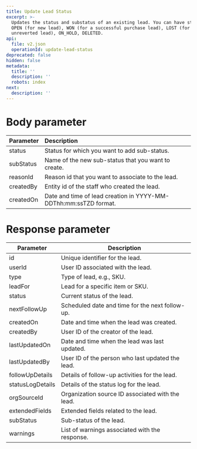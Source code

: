 ```yaml
---
title: Update Lead Status
excerpt: >-
  Updates the status and substatus of an existing lead. You can have status as
  OPEN (for new lead), WON (for a successful purchase lead), LOST (for
  unreverted lead), ON_HOLD, DELETED.
api:
  file: v2.json
  operationId: update-lead-status
deprecated: false
hidden: false
metadata:
  title: ''
  description: ''
  robots: index
next:
  description: ''
---
```

# Body parameter

| Parameter | Description                                                      |
| :-------- | :--------------------------------------------------------------- |
| status    | Status for which you want to add sub-status.                     |
| subStatus | Name of the new sub-status that you want to create.              |
| reasonId  | Reason id that you want to associate to the lead.                |
| createdBy | Entity id of the staff who created the lead.                     |
| createdOn | Date and time of lead creation in YYYY-MM-DDThh:mm:ssTZD format. |

# Response parameter

| Parameter        | Description                                      |
| ---------------- | ------------------------------------------------ |
| id               | Unique identifier for the lead.                  |
| userId           | User ID associated with the lead.                |
| type             | Type of lead, e.g., SKU.                         |
| leadFor          | Lead for a specific item or SKU.                 |
| status           | Current status of the lead.                      |
| nextFollowUp     | Scheduled date and time for the next follow-up.  |
| createdOn        | Date and time when the lead was created.         |
| createdBy        | User ID of the creator of the lead.              |
| lastUpdatedOn    | Date and time when the lead was last updated.    |
| lastUpdatedBy    | User ID of the person who last updated the lead. |
| followUpDetails  | Details of follow-up activities for the lead.    |
| statusLogDetails | Details of the status log for the lead.          |
| orgSourceId      | Organization source ID associated with the lead. |
| extendedFields   | Extended fields related to the lead.             |
| subStatus        | Sub-status of the lead.                          |
| warnings         | List of warnings associated with the response.   |